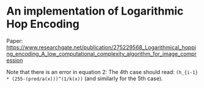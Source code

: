 # An implementation of Logarithmic Hop Encoding

Paper:
https://www.researchgate.net/publication/275229568_Logarithmical_hopping_encoding_A_low_computational_complexity_algorithm_for_image_compression

Note that there is an error in equation 2: The 4th case should read:
`(h_{i-1} * (255-(pred/a(x)))^(1/k(x))` (and similarly for the 5th case).
